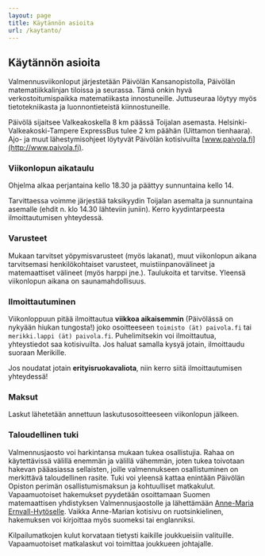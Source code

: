```yaml
---
layout: page
title: Käytännön asioita
url: /kaytanto/
---
```

## Käytännön asioita

Valmennusviikonloput järjestetään Päivölän Kansanopistolla, Päivölän
matematiikkalinjan tiloissa ja seurassa. Tämä onkin hyvä
verkostoitumispaikka matematiikasta innostuneille. Juttuseuraa löytyy myös
tietotekniikasta ja luonnontieteistä kiinnostuneille.

Päivölä sijaitsee Valkeakoskella 8 km päässä Toijalan asemasta.
Helsinki-Valkeakoski-Tampere ExpressBus tulee 2 km päähän (Uittamon
tienhaara). Ajo- ja muut lähestymisohjeet löytyvät Päivölän kotisivuilta
[www.paivola.fi](http://www.paivola.fi).

### Viikonlopun aikataulu

Ohjelma alkaa perjantaina kello 18.30 ja päättyy sunnuntaina kello 14.

Tarvittaessa voimme järjestää taksikyydin Toijalan asemalta ja sunnuntaina
asemalle (ehdit n. klo 14.30 lähteviin juniin). Kerro kyydintarpeesta
ilmoittautumisen yhteydessä.

### Varusteet

Mukaan tarvitset yöpymisvarusteet (myös lakanat), muut viikonlopun aikana
tarvitsemasi henkilökohtaiset varusteet, muistiinpanovälineet ja
matemaattiset välineet (myös harppi jne.). Taulukoita et tarvitse. Yleensä
viikonlopun aikana on saunamahdollisuus.

### Ilmoittautuminen

Viikonloppuun pitää ilmoittautua **viikkoa aikaisemmin**
(Päivölässä on nykyään hiukan tungosta!) joko osoitteeseen
`toimisto (ät) paivola.fi` tai
`merikki.lappi (ät) paivola.fi`.
Puhelimitsekin voi ilmoittautua, yhteystiedot saa kotisivuilta. Jos haluat
samalla kysyä jotain, ilmoittaudu suoraan Merikille.

Jos noudatat jotain **erityisruokavaliota**, niin kerro siitä
ilmoittautumisen yhteydessä!

### Maksut

Laskut lähetetään annettuun laskutusosoitteeseen viikonlopun jälkeen.

### Taloudellinen tuki

Valmennusjaosto voi harkintansa mukaan tukea osallistujia.
Rahaa on käytettävissä välillä enemmän ja välillä vähemmän, joten tukea
toivotaan hakevan pääasiassa sellaisten, joille valmennukseen osallistuminen
on merkittävä taloudellinen rasite.
Tuki voi yleensä kattaa enintään Päivölän Opiston perimän osallistumismaksun
ja kohtuulliset matkakulut. Vapaamuotoiset hakemukset pyydetään osoittamaan
Suomen matemaattisen yhdistyksen Valmennusjaostolle ja lähettämään
[Anne-Maria Ernvall-Hytöselle](https://www.abo.fi/kontakt/anne-maria-ernvall-hytonen/).
Vaikka Anne-Marian kotisivu on ruotsinkielinen, hakemuksen voi kirjoittaa
myös suomeksi tai englanniksi.

Kilpailumatkojen kulut korvataan tietysti kaikille joukkueisiin valituille.
Vapaamuotoiset matkalaskut voi toimittaa joukkueen johtajalle.
